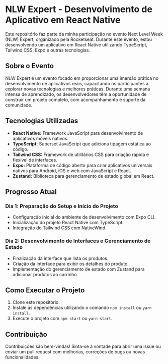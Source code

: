 # NLW Expert - Desenvolvimento de Aplicativo em React Native

Este repositório faz parte da minha participação no evento Next Level Week (NLW) Expert, organizado pela Rocketseat. Durante este evento, estou desenvolvendo um aplicativo em React Native utilizando TypeScript, Tailwind CSS, Expo e outras tecnologias.

## Sobre o Evento

NLW Expert é um evento focado em proporcionar uma imersão prática no desenvolvimento de aplicativos reais, capacitando os participantes a explorar novas tecnologias e melhores práticas. Durante uma semana intensa de aprendizado, os desenvolvedores têm a oportunidade de construir um projeto completo, com acompanhamento e suporte da comunidade.

## Tecnologias Utilizadas

- **React Native:** Framework JavaScript para desenvolvimento de aplicativos móveis nativos.
- **TypeScript:** Superset JavaScript que adiciona tipagem estática ao código.
- **Tailwind CSS:** Framework de utilitários CSS para criação rápida e flexível de interfaces.
- **Expo:** Plataforma de código aberto para criar aplicativos universais nativos para Android, iOS e web com JavaScript e React.
- **Zustand:** Biblioteca para gerenciamento de estado global em React.

## Progresso Atual

### Dia 1: Preparação do Setup e Início do Projeto
- Configuração inicial do ambiente de desenvolvimento com Expo CLI.
- Inicialização do projeto React Native com TypeScript.
- Integração do Tailwind CSS com NativeWind.

### Dia 2: Desenvolvimento de Interfaces e Gerenciamento de Estado
- Finalização da interface que lista os produtos.
- Criação da interface para exibir os detalhes do produto.
- Implementação do gerenciamento de estado com Zustand para adicionar produtos ao carrinho.

## Como Executar o Projeto

1. Clone este repositório.
2. Instale as dependências utilizando o comando `npm install` ou `yarn install`.
3. Execute o projeto com `npm start` ou `yarn start`.

## Contribuição

Contribuições são bem-vindas! Sinta-se à vontade para abrir uma issue ou enviar um pull request com melhorias, correções de bugs ou novas funcionalidades.
